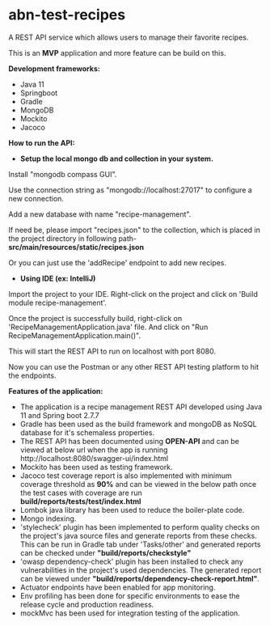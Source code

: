 # abn-test-recipes
A REST API service which allows users to manage their favorite recipes.

This is an **MVP** application and more feature can be build on this.

**Development frameworks:**

* Java 11
* Springboot
* Gradle
* MongoDB
* Mockito
* Jacoco

**How to run the API:**

* **Setup the local mongo db and collection in your system.**

Install "mongodb compass GUI".

Use the connection string as "mongodb://localhost:27017" to configure a new connection.

Add a new database with name "recipe-management".

If need be, please import "recipes.json" to the collection, which is placed in the project directory in following path-
**src/main/resources/static/recipes.json**

Or you can just use the 'addRecipe' endpoint to add new recipes.

* **Using IDE (ex: IntelliJ)**

Import the project to your IDE.
Right-click on the project and click on 'Build module recipe-management'.

Once the project is successfully build, right-click on 'RecipeManagementApplication.java' file.
And click on "Run RecipeManagementApplication.main()".

This will start the REST API to run on localhost with port 8080.

Now you can use the Postman or any other REST API testing platform to hit the endpoints.

**Features of the application:**

* The application is a recipe management REST API developed using Java 11 and Spring boot 2.7.7
* Gradle has been used as the build framework and mongoDB as NoSQL database for it's schemaless properties.
* The REST API has been documented using **OPEN-API** and can be viewed at below url when the app is running
  http://localhost:8080/swagger-ui/index.html
* Mockito has been used as testing framework.
* Jacoco test coverage report is also implemented with minimum coverage threshold as **90%** and can be viewed in the below path once the test cases with coverage are run
**build/reports/tests/test/index.html**
* Lombok java library has been used to reduce the boiler-plate code.
* Mongo indexing.
* 'stylecheck' plugin has been implemented to perform quality checks on the project's java source files and generate reports from these checks. This can be run in Gradle tab under 'Tasks/other' and generated reports can be checked under **"build/reports/checkstyle"**
* 'owasp dependency-check' plugin has been installed to check any vulnerabilities in the project's used dependencies. The generated report can be viewed under **"build/reports/dependency-check-report.html"**.
* Actuator endpoints have been enabled for app monitoring.
* Env profiling has been done for specific environments to ease the release cycle and production readiness.
* mockMvc has been used for integration testing of the application.